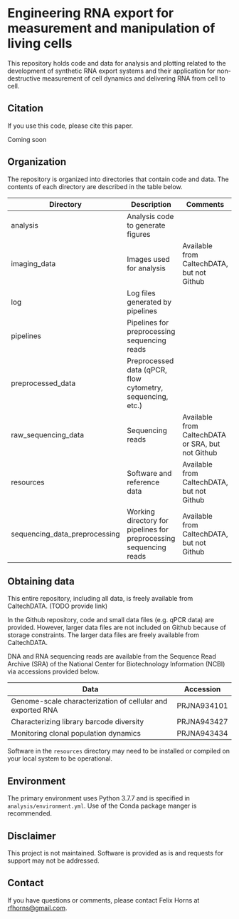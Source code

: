 # Engineering RNA export for measurement and manipulation of living cells

This repository holds code and data for analysis and plotting related to the development of synthetic RNA export systems and their application for non-destructive measurement of cell dynamics and delivering RNA from cell to cell.

## Citation

If you use this code, please cite this paper.

Coming soon

## Organization

The repository is organized into directories that contain code and data. The contents of each directory are described in the table below.

| Directory | Description | Comments |
| ------------- |-------------|-------------|
| analysis | Analysis code to generate figures | |
| imaging_data | Images used for analysis | Available from CaltechDATA, but not Github|
| log | Log files generated by pipelines | |
| pipelines | Pipelines for preprocessing sequencing reads| |
| preprocessed_data | Preprocessed data (qPCR, flow cytometry, sequencing, etc.)| |
| raw_sequencing_data | Sequencing reads | Available from CaltechDATA or SRA, but not Github |
| resources | Software and reference data | Available from CaltechDATA, but not Github |
| sequencing_data_preprocessing | Working directory for pipelines for preprocessing sequencing reads | Available from CaltechDATA, but not Github |

## Obtaining data

This entire repository, including all data, is freely available from CaltechDATA. (TODO provide link)

In the Github repository, code and small data files (e.g. qPCR data) are provided. However, larger data files are not included on Github because of storage constraints. The larger data files are freely available from CaltechDATA.

DNA and RNA sequencing reads are available from the Sequence Read Archive (SRA) of the National Center for Biotechnology Information (NCBI) via accessions provided below.

| Data | Accession |
| ------------- |-------------|
| Genome-scale characterization of cellular and exported RNA | PRJNA934101 |
| Characterizing library barcode diversity | PRJNA943427 |
| Monitoring clonal population dynamics | PRJNA943434 |

Software in the `resources` directory may need to be installed or compiled on your local system to be operational.

## Environment

The primary environment uses Python 3.7.7 and is specified in `analysis/environment.yml`. Use of the Conda package manger is recommended.

## Disclaimer

This project is not maintained. Software is provided as is and requests for support may not be addressed.

## Contact

If you have questions or comments, please contact Felix Horns at rfhorns@gmail.com.
